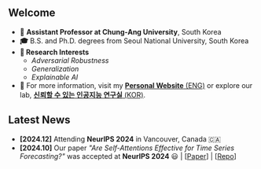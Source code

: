 ## Welcome

- **💼** **Assistant Professor at Chung-Ang University**, South Korea  
- **🎓** B.S. and Ph.D. degrees from Seoul National University, South Korea  
- **📘 Research Interests**
  - _Adversarial Robustness_  
  - _Generalization_  
  - _Explainable AI_
- 🥼 For more information, visit my [**Personal Website** (ENG)](https://hokikim.net/) or explore our lab, [**신뢰할 수 있는 인공지능 연구실** (KOR)](https://trustworthyai.co.kr/).

## Latest News

- **[2024.12]** Attending **NeurIPS 2024** in Vancouver, Canada 🇨🇦  
- **[2024.10]** Our paper _"Are Self-Attentions Effective for Time Series Forecasting?"_ was accepted at **NeurIPS 2024** 😃  | [[Paper](https://arxiv.org/abs/2405.16877)] | [[Repo](https://github.com/dongbeank/CATS)]  
